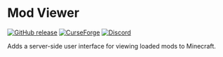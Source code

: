 # Mod Viewer

[![GitHub release](https://img.shields.io/github/release/haykam821/Mod-Viewer.svg?style=popout&label=github)](https://github.com/haykam821/Mod-Viewer/releases/latest)
[![CurseForge](https://img.shields.io/static/v1?style=popout&label=curseforge&message=project&color=6441A4)](https://www.curseforge.com/minecraft/mc-mods/mod-viewer)
[![Discord](https://img.shields.io/static/v1?style=popout&label=chat&message=discord&color=7289DA)](https://discord.gg/YtnXecuAwF)

Adds a server-side user interface for viewing loaded mods to Minecraft.
